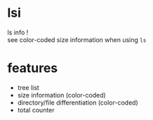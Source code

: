 # lsi
ls info !   
see color-coded size information when using `ls`

# features
- tree list
- size information (color-coded)
- directory/file differentiation (color-coded)
- total counter
